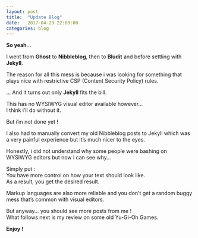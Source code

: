 ```yaml
---
layout: post
title:  "Update Blog"
date:   2017-04-29 22:00:00
categories: blog
---
```

<b>So yeah</b>...

<p>I went from <b>Ghost</b> to <b>Nibbleblog</b>, then to <b>Bludit</b> and before settling with <b>Jekyll</b>.</p>

<p>The reason for all this mess is because i was looking for something that plays nice with restrictive CSP (Content Security Policy) rules.</p>

<p>… And it turns out only <b>Jekyll</b> fits the bill.</p>

<p>This has no WYSIWYG visual editor available however…
<br />
I think i’ll do without it.</p>

<p>But i’m not done yet !</p>

<p>I also had to manually convert my old Nibbleblog posts to Jekyll which was a very painful experience but it’s much nicer to the eyes.</p>

<p>Honestly, i did not understand why some people were bashing on WYSIWYG editors but now i can see why…</p>

<p>Simply put : 
<br />
You have more control on how your text should look like.<br />
As a result, you get the desired result.</p>

<p>Markup languages are also more reliable and you don’t get a random buggy mess that’s common with visual editors.</p>

<p>But anyway… you should see more posts from me !
<br />
What follows next is my review on some old Yu-Gi-Oh Games.</p>

<b>Enjoy !</b>
